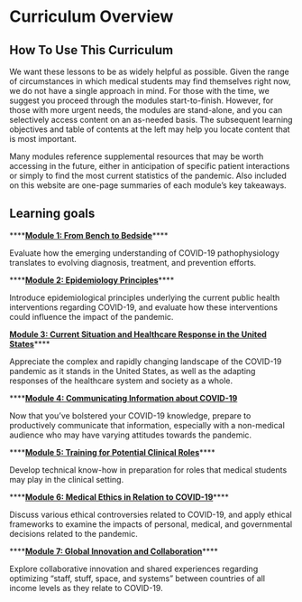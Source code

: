 # Curriculum Overview

## How To Use This Curriculum

We want these lessons to be as widely helpful as possible.  Given the range of circumstances in which medical students may find themselves right now, we do not have a single approach in mind.  For those with the time, we suggest you proceed through the modules start-to-finish. However, for those with more urgent needs, the modules are stand-alone, and you can selectively access content on an as-needed basis.  The subsequent learning objectives and table of contents at the left may help you locate content that is most important. 

Many modules reference supplemental resources that may be worth accessing in the future, either in anticipation of specific patient interactions or simply to find the most current statistics of the pandemic.  Also included on this website are one-page summaries of each module’s key takeaways.

## Learning goals

\*\*\*\*[**Module 1: From Bench to Bedside**](../module-1-from-bench-to-bedside/)\*\*\*\*

Evaluate how the emerging understanding of COVID-19 pathophysiology translates to evolving diagnosis, treatment, and prevention efforts.

\*\*\*\*[**Module 2: Epidemiology Principles**](https://curriculum.covidstudentresponse.org/module-2-epidemiology-principles)\*\*\*\*

Introduce epidemiological principles underlying the current public health interventions regarding COVID-19, and evaluate how these interventions could influence the impact of the pandemic.

[**Module 3: Current Situation and Healthcare Response in the United States**](https://futuremdvscovid.gitbook.io/covid19-curriculum/module-3-current-situation-and-healthcare-response)\*\*\*\*

Appreciate the complex and rapidly changing landscape of the COVID-19 pandemic as it stands in the United States, as well as the adapting responses of the healthcare system and society as a whole.

\*\*\*\*[**Module 4: Communicating Information about COVID-19**](https://futuremdvscovid.gitbook.io/covid19-curriculum/module-4-communicating-information-about-covid-19)

Now that you’ve bolstered your COVID-19 knowledge, prepare to productively communicate that information, especially with a non-medical audience who may have varying attitudes towards the pandemic.

\*\*\*\*[**Module 5: Training for Potential Clinical Roles**](https://curriculum.covidstudentresponse.org/module-5-training-for-medical-student-specific-roles)\*\*\*\*

Develop technical know-how in preparation for roles that medical students may play in the clinical setting.

\*\*\*\*[**Module 6: Medical Ethics in Relation to COVID-19**](../module-6-medical-ethics-in-relation-to-covid-19/)\*\*\*\*

Discuss various ethical controversies related to COVID-19, and apply ethical frameworks to examine the impacts of personal, medical, and governmental decisions related to the pandemic.

\*\*\*\*[**Module 7: Global Innovation and Collaboration**](https://curriculum.covidstudentresponse.org/module-7-global-innovation-and-collaboration-in-response-to-the-pandemic)\*\*\*\*

Explore collaborative innovation and shared experiences regarding optimizing “staff, stuff, space, and systems” between countries of all income levels as they relate to COVID-19.

